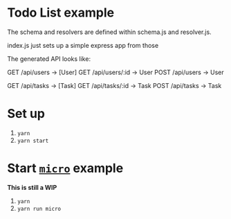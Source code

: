 # Todo List example

The schema and resolvers are defined within schema.js and resolver.js.

index.js just sets up a simple express app from those

The generated API looks like:

GET /api/users      -> [User]
GET /api/users/:id  -> User
POST /api/users     -> User

GET /api/tasks      -> [Task]
GET /api/tasks/:id  -> Task
POST /api/tasks     -> Task

# Set up

1. `yarn`
2. `yarn start`

# Start [`micro`](https://github.com/zeit/micro) example

**This is still a WIP**

1. `yarn`
2. `yarn run micro`